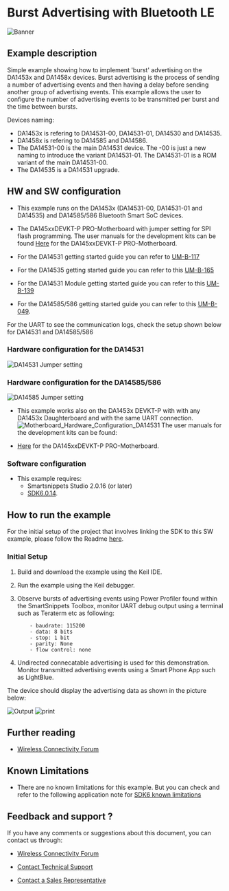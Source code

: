 # Burst Advertising with Bluetooth LE

![Banner](https://s3.eu-central-1.amazonaws.com/lpccs-docs.renesas.com/metadata/BLE_SDK6_examples/connectivity/ble_burst_adv/banner.svg?v=1)

## Example description

Simple example showing how to implement 'burst' advertising on the DA1453x and DA1458x devices. Burst 
advertising is the process of sending a number of advertising events and then having 
a delay before sending another group of advertising events. This example allows the 
user to configure the number of advertising events to be transmitted per burst and 
the time between bursts. 

Devices naming:

- DA1453x is refering to DA14531-00, DA14531-01, DA14530 and DA14535.
- DA1458x is refering to DA14585 and DA14586.
- The DA14531-00 is the main DA14531 device. The -00 is just a new naming to introduce the variant DA14531-01. The DA14531-01 is a ROM variant of the main DA14531-00.
- The DA14535 is a DA14531 upgrade.	
## HW and SW configuration

- This example runs on the DA1453x (DA14531-00, DA14531-01 and DA14535) and DA14585/586 Bluetooth Smart SoC devices.
- The DA145xxDEVKT-P PRO-Motherboard with jumper setting for SPI flash programming. The user manuals for the development kits can be found [Here](https://www.renesas.com/us/en/products/wireless-connectivity/bluetooth-low-energy/da14531-00fxdevkt-p-smartbond-tiny-da14531-bluetooth-low-energy-51-system-chip-development-kit-pro) for the DA145xxDEVKT-P PRO-Motherboard.

- For the DA14531 getting started guide you can refer to [UM-B-117](https://lpccs-docs.renesas.com/UM-B-117-DA14531-Getting-Started-With-The-Pro-Development-Kit/index.html)

- For the DA14535 getting started guide you can refer to this [UM-B-165](https://lpccs-docs.renesas.com/DA14535/UM-B-165-DA14531-Getting-Started-With-The-Pro-Development-Kit/index.html#device-family-getting-started-with-the-pro-development-kits)

- For the DA14531 Module getting started guide you can refer to this [UM-B-139](https://lpccs-docs.renesas.com/UM-B-139-Getting-Started-with-DA14531-TINY-Module/index.html)
- For the DA14585/586 getting started guide you can refer to this [UM-B-049](https://lpccs-docs.renesas.com/da14585_getting_started/index.html).

For the UART to see the communication logs, check the setup shown below for DA14531 and DA14585/586

### Hardware configuration for the DA14531

![DA14531 Jumper setting](assets/da14531.svg)

### Hardware configuration for the DA14585/586

 
![DA14585 Jumper setting](assets/da14585.svg)

- This example works also on the DA1453x DEVKT-P with with any DA1453x Daughterboard and with the same UART connection.
	![Motherboard_Hardware_Configuration_DA14531](assets/da14535.svg)
The user manuals for the development kits can be found:

- [Here](https://www.dialog-semiconductor.com/products/da14531-development-kit-pro) for the DA145xxDEVKT-P PRO-Motherboard.

	
### Software configuration

- This example requires:
    * Smartsnippets Studio 2.0.16 (or later)
    * [SDK6.0.14](https://www.dialog-semiconductor.com/da14531_sdk_latest).

## How to run the example

For the initial setup of the project that involves linking the SDK to this SW example, please follow the Readme [here](../../Readme.md).

### Initial Setup

1.  Build and download the example using the Keil IDE. 
2.  Run the example using the Keil debugger.
3.  Observe bursts of advertising events using Power Profiler found within the SmartSnippets Toolbox, monitor UART debug output using a terminal such as Teraterm etc as following:
		   
  		    - baudrate: 115200
		    - data: 8 bits
		    - stop: 1 bit
		    - parity: None
		    - flow control: none
				
4. Undirected connecatable advertising is used for this demonstration. Monitor transmitted advertising events using a Smart Phone App such as LightBlue.

The device should display the advertising data as shown in the picture below:

![Output](assets/output.jpg)
![print](assets/print.jpg)
## Further reading

- [Wireless Connectivity Forum](https://lpccs-docs.renesas.com/lpc_docs_index/DA145xx.html)



## Known Limitations

- There are no known limitations for this example. But you can check and refer to the following application note for
[SDK6 known limitations](https://lpccs-docs.renesas.com/sdk6_kll/index.html)

## Feedback and support ?

If you have any comments or suggestions about this document, you can contact us through:

- [Wireless Connectivity Forum](https://community.renesas.com/wireles-connectivity)

- [Contact Technical Support](https://www.renesas.com/eu/en/support?nid=1564826&issue_type=technical)

- [Contact a Sales Representative](https://www.renesas.com/eu/en/buy-sample/locations)

